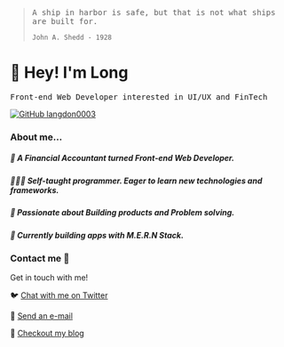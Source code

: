  
> <samp>A ship in harbor is safe, but that is not what ships are built for.
> 
> `John A. Shedd - 1928`

# :wave: Hey! I'm  Long
<samp>Front-end Web Developer interested in UI/UX and FinTech
</samp>

[![GitHub langdon0003](https://img.shields.io/github/followers/thaiane?label=follow&style=social)](https://github.com/langdon0003)

### About me...  

##### 💼  A Financial Accountant turned Front-end Web Developer. 
##### 👨🏻‍💻  Self-taught programmer. Eager to learn new technologies and frameworks. 
##### 🧶  Passionate about Building products and Problem solving. 
##### 🚧  Currently building apps with M.E.R.N Stack.

### Contact me :speech_balloon:
Get in touch with me!

:bird:  <a href="https://twitter.com/langdon0003">Chat with me on Twitter</a>

:e-mail:  <a href="mailto:langdon0003@gmail.com">Send an e-mail</a>

:memo:  <a href="https://long.rocks">Checkout my blog</a>
